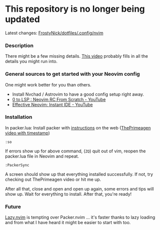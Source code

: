 # This repository is no longer being updated
Latest changes: [FrostyNick/dotfiles/.config/nvim](https://github.com/FrostyNick/dotfiles/blob/main/.config/nvim/)

### Description

There might be a few missing details.
[This video](https://youtu.be/w7i4amO_zaE)
probably fills in all the details you might run into.
<!--
I paste this link so many times I should be using markdown slightly better..
-->

### General sources to get started with your Neovim config

One might work better for you than others.

- Install Nvchad / Astrovim to have a good config setup right away.
- [0 to LSP \: Neovim RC From Scratch \- YouTube](https://youtu.be/w7i4amO_zaE)
- [Effective Neovim\: Instant IDE \- YouTube](https://youtu.be/stqUbv-5u2s&t=171s)

### Installation

In packer.lua:
Install packer with [instructions](https://github.com/wbthomason/packer.nvim)
on the web
([ThePrimeagen video with timestamp](https://youtu.be/w7i4amO_zaE?t=234))

`:so`

If errors show up for above command, (`ZQ`) quit out of vim, reopen the
packer.lua file in Neovim and repeat. 

`:PackerSync`

A screen should show up that everything installed successfully. If not, try
checking out ThePrimeagen video or hit me up.

After all that, close and open and open up again, some errors and tips will
show up. Wait for everything to install. After that, you're ready!

### Future

[Lazy.nvim](https://github.com/folke/lazy.nvim) is tempting over Packer.nvim
... it's faster thanks to lazy loading and from what I have heard it might be
easier to start with too.


